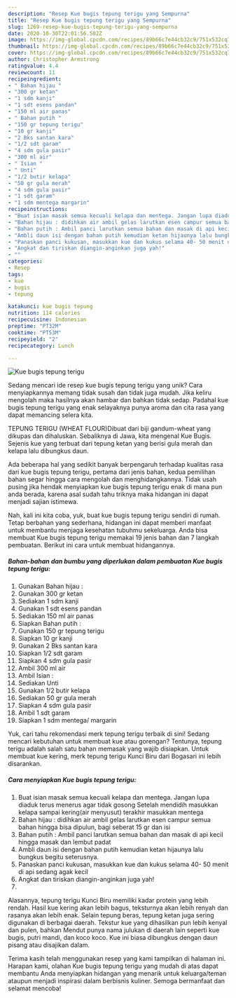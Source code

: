 ```yaml
---
description: "Resep Kue bugis tepung terigu yang Sempurna"
title: "Resep Kue bugis tepung terigu yang Sempurna"
slug: 1269-resep-kue-bugis-tepung-terigu-yang-sempurna
date: 2020-10-30T22:01:56.502Z
image: https://img-global.cpcdn.com/recipes/89b66c7e44cb32c9/751x532cq70/kue-bugis-tepung-terigu-foto-resep-utama.jpg
thumbnail: https://img-global.cpcdn.com/recipes/89b66c7e44cb32c9/751x532cq70/kue-bugis-tepung-terigu-foto-resep-utama.jpg
cover: https://img-global.cpcdn.com/recipes/89b66c7e44cb32c9/751x532cq70/kue-bugis-tepung-terigu-foto-resep-utama.jpg
author: Christopher Armstrong
ratingvalue: 4.4
reviewcount: 11
recipeingredient:
- " Bahan hijau "
- "300 gr ketan"
- "1 sdm kanji"
- "1 sdt esens pandan"
- "150 ml air panas"
- " Bahan putih "
- "150 gr tepung terigu"
- "10 gr kanji"
- "2 Bks santan kara"
- "1/2 sdt garam"
- "4 sdm gula pasir"
- "300 ml air"
- " Isian "
- " Unti"
- "1/2 butir kelapa"
- "50 gr gula merah"
- "4 sdm gula pasir"
- "1 sdt garam"
- "1 sdm mentega margarin"
recipeinstructions:
- "Buat isian masak semua kecuali kelapa dan mentega. Jangan lupa diaduk terus menerus agar tidak gosong Setelah mendidih masukkan kelapa sampai kering(air menyusut) terakhir masukkan mentega"
- "Bahan hijau : didihkan air ambil gelas larutkan esen campur semua bahan hingga bisa dipulun, bagi seberat 15 gr dan isi"
- "Bahan putih : Ambil panci larutkan semua bahan dan masak di api kecil hingga masak dan lembut padat"
- "Ambli daun isi dengan bahan putih kemudian ketan hijaunya lalu bungkus begitu seterusnya."
- "Panaskan panci kukusan, masukkan kue dan kukus selama 40- 50 menit di api sedang agak kecil"
- "Angkat dan tiriskan diangin-anginkan juga yah!"
- ""
categories:
- Resep
tags:
- kue
- bugis
- tepung

katakunci: kue bugis tepung 
nutrition: 114 calories
recipecuisine: Indonesian
preptime: "PT32M"
cooktime: "PT53M"
recipeyield: "2"
recipecategory: Lunch

---
```



![Kue bugis tepung terigu](https://img-global.cpcdn.com/recipes/89b66c7e44cb32c9/751x532cq70/kue-bugis-tepung-terigu-foto-resep-utama.jpg)

Sedang mencari ide resep kue bugis tepung terigu yang unik? Cara menyiapkannya memang tidak susah dan tidak juga mudah. Jika keliru mengolah maka hasilnya akan hambar dan bahkan tidak sedap. Padahal kue bugis tepung terigu yang enak selayaknya punya aroma dan cita rasa yang dapat memancing selera kita.

TEPUNG TERIGU (WHEAT FLOUR)Dibuat dari biji gandum-wheat yang dikupas dan dihaluskan. Sebaliknya di Jawa, kita mengenal Kue Bugis. Sejenis kue yang terbuat dari tepung ketan yang berisi gula merah dan kelapa lalu dibungkus daun.

Ada beberapa hal yang sedikit banyak berpengaruh terhadap kualitas rasa dari kue bugis tepung terigu, pertama dari jenis bahan, kedua pemilihan bahan segar hingga cara mengolah dan menghidangkannya. Tidak usah pusing jika hendak menyiapkan kue bugis tepung terigu enak di mana pun anda berada, karena asal sudah tahu triknya maka hidangan ini dapat menjadi sajian istimewa.


Nah, kali ini kita coba, yuk, buat kue bugis tepung terigu sendiri di rumah. Tetap berbahan yang sederhana, hidangan ini dapat memberi manfaat untuk membantu menjaga kesehatan tubuhmu sekeluarga. Anda bisa membuat Kue bugis tepung terigu memakai 19 jenis bahan dan 7 langkah pembuatan. Berikut ini cara untuk membuat hidangannya.

<!--inarticleads1-->

##### Bahan-bahan dan bumbu yang diperlukan dalam pembuatan Kue bugis tepung terigu:

1. Gunakan  Bahan hijau :
1. Gunakan 300 gr ketan
1. Sediakan 1 sdm kanji
1. Gunakan 1 sdt esens pandan
1. Sediakan 150 ml air panas
1. Siapkan  Bahan putih :
1. Gunakan 150 gr tepung terigu
1. Siapkan 10 gr kanji
1. Gunakan 2 Bks santan kara
1. Siapkan 1/2 sdt garam
1. Siapkan 4 sdm gula pasir
1. Ambil 300 ml air
1. Ambil  Isian :
1. Sediakan  Unti
1. Gunakan 1/2 butir kelapa
1. Sediakan 50 gr gula merah
1. Siapkan 4 sdm gula pasir
1. Ambil 1 sdt garam
1. Siapkan 1 sdm mentega/ margarin


Yuk, cari tahu rekomendasi merk tepung terigu terbaik di sini! Sedang mencari kebutuhan untuk membuat kue atau gorengan? Tentunya, tepung terigu adalah salah satu bahan memasak yang wajib disiapkan. Untuk membuat kue kering, merk tepung terigu Kunci Biru dari Bogasari ini lebih disarankan. 

<!--inarticleads2-->

##### Cara menyiapkan Kue bugis tepung terigu:

1. Buat isian masak semua kecuali kelapa dan mentega. Jangan lupa diaduk terus menerus agar tidak gosong Setelah mendidih masukkan kelapa sampai kering(air menyusut) terakhir masukkan mentega
1. Bahan hijau : didihkan air ambil gelas larutkan esen campur semua bahan hingga bisa dipulun, bagi seberat 15 gr dan isi
1. Bahan putih : Ambil panci larutkan semua bahan dan masak di api kecil hingga masak dan lembut padat
1. Ambli daun isi dengan bahan putih kemudian ketan hijaunya lalu bungkus begitu seterusnya.
1. Panaskan panci kukusan, masukkan kue dan kukus selama 40- 50 menit di api sedang agak kecil
1. Angkat dan tiriskan diangin-anginkan juga yah!
1. 


Alasannya, tepung terigu Kunci Biru memiliki kadar protein yang lebih rendah. Hasil kue kering akan lebih bagus, teksturnya akan lebih renyah dan rasanya akan lebih enak. Selain tepung beras, tepung ketan juga sering digunakan di berbagai daerah. Tekstur kue yang dihasilkan pun lebih kenyal dan pulen, bahkan Mendut punya nama julukan di daerah lain seperti kue bugis, putri mandi, dan koco koco. Kue ini biasa dibungkus dengan daun pisang atau disajikan dalam. 

Terima kasih telah menggunakan resep yang kami tampilkan di halaman ini. Harapan kami, olahan Kue bugis tepung terigu yang mudah di atas dapat membantu Anda menyiapkan hidangan yang menarik untuk keluarga/teman ataupun menjadi inspirasi dalam berbisnis kuliner. Semoga bermanfaat dan selamat mencoba!
